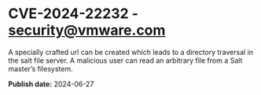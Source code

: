 # CVE-2024-22232 - security@vmware.com

A specially crafted url can be created which leads to a directory traversal in the salt file server.
A malicious user can read an arbitrary file from a Salt master’s filesystem.

**Publish date:** 2024-06-27
